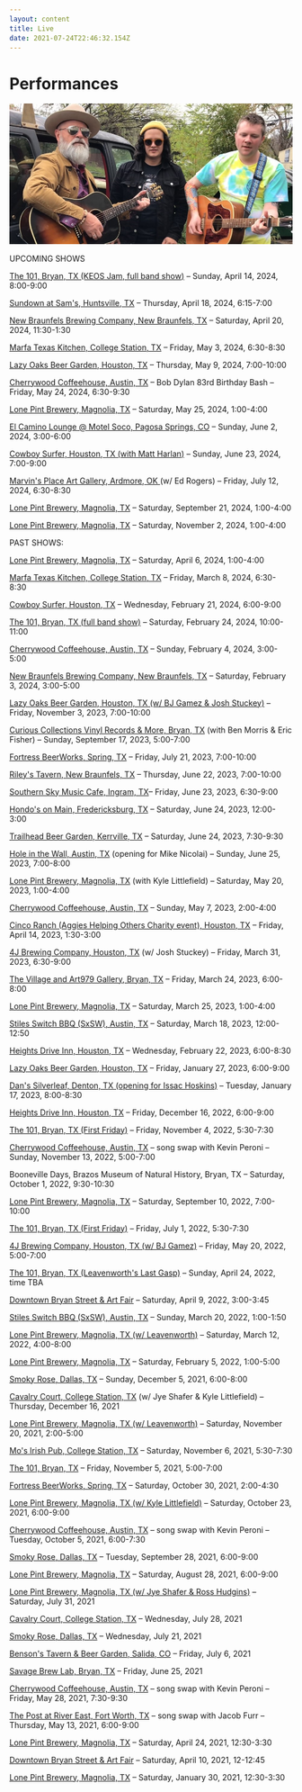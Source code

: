 ```yaml
---
layout: content
title: Live
date: 2021-07-24T22:46:32.154Z
---
```

# Performances

![](../../images/uploads/buckets-of-rain-freeze-frame.jpg)

UPCOMING SHOWS

[The 101, Bryan, TX (KEOS Jam, full band show)](https://lonepint.com/) – Sunday, April 14, 2024, 8:00-9:00

[Sundown at Sam's, Huntsville, TX](https://events.shsu.edu/event/sundown_at_sams_-_live_music) – Thursday, April 18, 2024, 6:15-7:00

[New Braunfels Brewing Company, New Braunfels, TX](https://www.nbbrewtx.com/) – Saturday, April 20, 2024, 11:30-1:30

[Marfa Texas Kitchen, College Station, TX](https://marfatexaskitchen.com/) – Friday, May 3, 2024, 6:30-8:30

[L﻿azy Oaks Beer Garden, Houston, TX](https://lazyoaksbeergarden.com/) – Thursday, May 9, 2024, 7:00-10:00

[Cherrywood Coffeehouse, Austin, TX](https://cherrywoodcoffeehouse.com/) – Bob Dylan 83rd Birthday Bash – Friday, May 24, 2024, 6:30-9:30

[Lone Pint Brewery, Magnolia, TX](https://lonepint.com/) – Saturday, May 25, 2024, 1:00-4:00

[El Camino Lounge @ Motel Soco, Pagosa Springs, CO](https://www.motelsoco.com/el-camino-lounge) – Sunday, June 2, 2024, 3:00-6:00

[Cowboy Surfer, Houston, TX (with Matt Harlan)](https://cowboysurferbar.com/) – Sunday, June 23, 2024, 7:00-9:00

[Marvin's Place Art Gallery, Ardmore, OK ](https://marvinsplace.gallery/) (w/ Ed Rogers) – Friday, July 12, 2024, 6:30-8:30

[Lone Pint Brewery, Magnolia, TX](https://lonepint.com/) – Saturday, September 21, 2024, 1:00-4:00

[Lone Pint Brewery, Magnolia, TX](https://lonepint.com/) – Saturday, November 2, 2024, 1:00-4:00

PAST SHOWS:

[Lone Pint Brewery, Magnolia, TX](https://lonepint.com/) – Saturday, April 6, 2024, 1:00-4:00

[Marfa Texas Kitchen, College Station, TX](https://marfatexaskitchen.com/) – Friday, March 8, 2024, 6:30-8:30

[Cowboy Surfer, Houston, TX](https://cowboysurferbar.com/) – Wednesday, February 21, 2024, 6:00-9:00

[The 101, Bryan, TX (full band show)](https://lonepint.com/) – Saturday, February 24, 2024, 10:00-11:00

[Cherrywood Coffeehouse, Austin, TX](https://cherrywoodcoffeehouse.com/) – Sunday, February 4, 2024, 3:00-5:00

[New Braunfels Brewing Company, New Braunfels, TX](https://www.nbbrewtx.com/) – Saturday, February 3, 2024, 3:00-5:00

[L﻿azy Oaks Beer Garden, Houston, TX (w/ BJ Gamez & Josh Stuckey)](https://lazyoaksbeergarden.com/) – Friday, November 3, 2023, 7:00-10:00

[](https://curiouscollectionstx.com/)[Curious Collections Vinyl Records & More, Bryan, TX](https://curiouscollectionstx.com/) (with Ben Morris & Eric Fisher) – Sunday, September 17, 2023, 5:00-7:00

[Fortress BeerWorks, Spring, TX](https://www.fortressbeerworks.com/) – Friday, July 21, 2023, 7:00-10:00

[R﻿iley's Tavern, New Braunfels, TX](https://www.rileystavern.com/) – Thursday, June 22, 2023, 7:00-10:00

[S﻿outhern Sky Music Cafe, Ingram, TX](https://www.southernskymusiccafe.com/)– Friday, June 23, 2023, 6:30-9:00

[H﻿ondo's on Main, Fredericksburg, TX](https://www.hondosonmain.com/) – Saturday, June 24, 2023, 12:00-3:00

[T﻿railhead Beer Garden, Kerrville, TX](https://trailheadbeergarden.com/) – Saturday, June 24, 2023, 7:30-9:30

[H﻿ole in the Wall, Austin, TX](https://www.holeinthewallaustin.com/) (opening for Mike Nicolai) – Sunday, June 25, 2023, 7:00-8:00

[Lone Pint Brewery, Magnolia, TX](https://lonepint.com/) (with Kyle Littlefield) – Saturday, May 20, 2023, 1:00-4:00

[Cherrywood Coffeehouse, Austin, TX](https://cherrywoodcoffeehouse.com/) – Sunday, May 7, 2023, 2:00-4:00

[Cinco Ranch (Aggies Helping Others Charity event), Houston, TX](https://aggieshelpingothers.org/) – Friday, April 14, 2023, 1:30-3:00 

[4J Brewing Company, Houston, TX](https://www.4jbrewingcompany.com/) (w/ Josh Stuckey) – Friday, March 31, 2023, 6:30-9:00

[T﻿he Village and Art979 Gallery, Bryan, TX](https://www.thevillagedowntown.com/) – Friday, March 24, 2023, 6:00-8:00

[Lone Pint Brewery, Magnolia, TX](https://lonepint.com/) – Saturday, March 25, 2023, 1:00-4:00

[Stiles Switch BBQ (SxSW), Austin, TX](http://www.stilesswitchbbq.com/) – Saturday, March 18, 2023, 12:00-12:50

[H﻿eights Drive Inn, Houston, TX](https://www.heightsdriveinn.com/) – Wednesday, February 22, 2023, 6:00-8:30

[L﻿azy Oaks Beer Garden, Houston, TX](https://lazyoaksbeergarden.com/) – Friday, January 27, 2023, 6:00-9:00

[D﻿an's Silverleaf, Denton, TX (opening for Issac Hoskins)](https://danssilverleaf.com/) – Tuesday, January 17, 2023, 8:00-8:30

[H﻿eights Drive Inn, Houston, TX](https://www.heightsdriveinn.com/) – Friday, December 16, 2022, 6:00-9:00

[The 101, Bryan, TX (First Friday)](https://www.facebook.com/101BCS/) – Friday, November 4, 2022, 5:30-7:30

[Cherrywood Coffeehouse, Austin, TX](https://cherrywoodcoffeehouse.com/) – song swap with Kevin Peroni  – Sunday, November 13, 2022, 5:00-7:00

B﻿ooneville Days, Brazos Museum of Natural History, Bryan, TX – Saturday, October 1, 2022, 9:30-10:30

[Lone Pint Brewery, Magnolia, TX](https://lonepint.com/) – Saturday, September 10, 2022, 7:00-10:00

[The 101, Bryan, TX (First Friday)](https://lonepint.com/) – Friday, July 1, 2022, 5:30-7:30

[4J Brewing Company, Houston, TX (w/ BJ Gamez)](https://www.4jbrewingcompany.com/) – Friday, May 20, 2022, 5:00-7:00

[The 101, Bryan, TX (Leavenworth's Last Gasp)](https://www.facebook.com/101BCS/) – Sunday, April 24, 2022, time TBA

[Downtown Bryan Street & Art Fair](https://www.downtownbryan.com/downtown-street-art-fair) – Saturday, April 9, 2022, 3:00-3:45

[Stiles Switch BBQ (SxSW), Austin, TX](http://www.stilesswitchbbq.com/) – Sunday, March 20, 2022, 1:00-1:50

[Lone Pint Brewery, Magnolia, TX (w/ Leavenworth)](https://lonepint.com/) – Saturday, March 12, 2022, 4:00-8:00

[Lone Pint Brewery, Magnolia, TX](https://lonepint.com/) – Saturday, February 5, 2022, 1:00-5:00

[Smoky Rose, Dallas, TX](https://www.smokyrose.com/) – Sunday, December 5, 2021, 6:00-8:00

[Cavalry Court, College Station, TX](https://www.cavalrycourt.com/live-music-events.aspx) (w/ Jye Shafer & Kyle Littlefield) – Thursday, December 16, 2021

[Lone Pint Brewery, Magnolia, TX (w/ Leavenworth)](https://lonepint.com/) – Saturday, November 20, 2021, 2:00-5:00

[Mo's Irish Pub, College Station, TX](https://lonepint.com/) – Saturday, November 6, 2021, 5:30-7:30

[The 101, Bryan, TX](https://lonepint.com/) – Friday, November 5, 2021, 5:00-7:00

[Fortress BeerWorks, Spring, TX](https://lonepint.com/) – Saturday, October 30, 2021, 2:00-4:30

[Lone Pint Brewery, Magnolia, TX (w/ Kyle Littlefield)](https://lonepint.com/) – Saturday, October 23, 2021, 6:00-9:00

[Cherrywood Coffeehouse, Austin, TX](https://cherrywoodcoffeehouse.com/) – song swap with Kevin Peroni  – Tuesday, October 5, 2021, 6:00-7:30

[Smoky Rose, Dallas, TX](https://www.smokyrose.com/) – Tuesday, September 28, 2021, 6:00-9:00

[Lone Pint Brewery, Magnolia, TX](https://lonepint.com/) – Saturday, August 28, 2021, 6:00-9:00

[Lone Pint Brewery, Magnolia, TX (w/ Jye Shafer & Ross Hudgins)](https://lonepint.com/) – Saturday, July 31, 2021

[Cavalry Court, College Station, TX](https://www.cavalrycourt.com/live-music-events.aspx) – Wednesday, July 28, 2021

[Smoky Rose, Dallas, TX](https://www.smokyrose.com/)  – Wednesday, July 21, 2021

[Benson's Tavern & Beer Garden, Salida, CO](https://www.facebook.com/Bensons-Tavern-Beer-Garden-71527323736/) – Friday, July 6, 2021

[Savage Brew Lab, Bryan, TX](https://www.savagebrewlab.com) – Friday, June 25, 2021

[Cherrywood Coffeehouse, Austin, TX](https://cherrywoodcoffeehouse.com/) – song swap with Kevin Peroni – Friday, May 28, 2021, 7:30-9:30

[The Post at River East, Fort Worth, TX](http://thepostatrivereast.com/) – song swap with Jacob Furr – Thursday, May 13, 2021, 6:00-9:00

[Lone Pint Brewery, Magnolia, TX](https://lonepint.com/) – Saturday, April 24, 2021, 12:30-3:30

[Downtown Bryan Street & Art Fair](https://www.downtownbryan.com/downtown-street-art-fair) – Saturday, April 10, 2021, 12-12:45

[Lone Pint Brewery, Magnolia, TX](https://lonepint.com/) – Saturday, January 30, 2021, 12:30-3:30